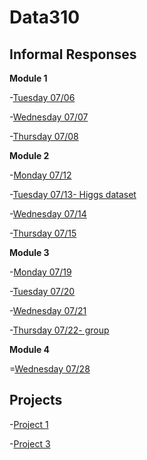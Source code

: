 # Data310

## Informal Responses
**Module 1**

-[Tuesday 07/06](week1.md)

-[Wednesday 07/07](wedw1.md)

-[Thursday 07/08](https://tyeatts75.github.io/Data310/thurs1.html)

**Module 2**

-[Monday 07/12](https://gwen013.github.io/data310/Monday12Response.html)

-[Tuesday 07/13- Higgs dataset](tuew2.md)

-[Wednesday 07/14](wedw2.md)

-[Thursday 07/15](thurw2.md)

**Module 3**

-[Monday 07/19](monw3.md)

-[Tuesday 07/20](tuew3.md)

-[Wednesday 07/21](wedw3.md)

-[Thursday 07/22- group](https://gwen013.github.io/data310/22ThursdayResponse.html)

**Module 4**

=[Wednesday 07/28](wedw4.md)


## Projects

-[Project 1](Project1.md)

-[Project 3](project3.md)
